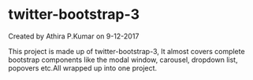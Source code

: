 # twitter-bootstrap-3
Created by Athira P.Kumar on 9-12-2017

This project is made up of twitter-bootstrap-3, It almost covers complete bootstrap components like
the modal window, carousel, dropdown list, popovers etc.All wrapped up into one project.